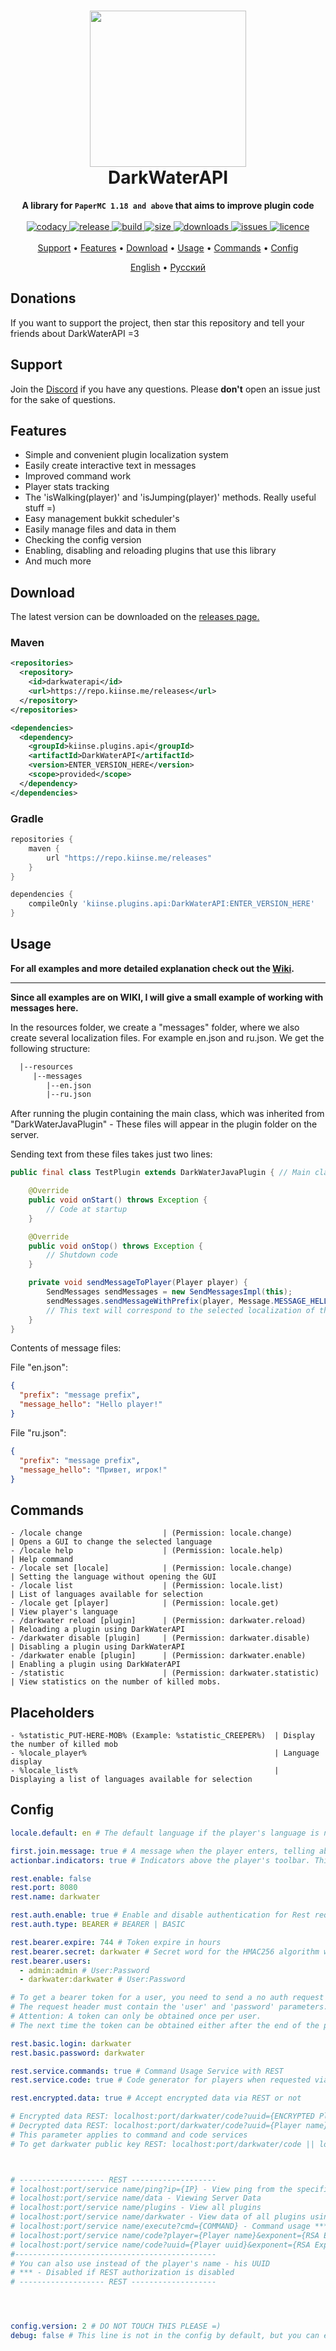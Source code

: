 <h1 align="center">
  <img width=250 height=250 src="https://raw.githubusercontent.com/kiinse/DarkWaterAPI/master/.github/img/logo.png" />
  <br>DarkWaterAPI<br>
</h1>

<p align="center">
  <b>A library for <code>PaperMC 1.18 and above</code> that aims to improve plugin code</b><br><br>

  <a href="https://app.codacy.com/gh/kiinse/DarkWaterAPI/dashboard">
    <img src="https://app.codacy.com/project/badge/Grade/04669f7c982b4ec8ba4783493dfb1ca9" alt="codacy"/>
  </a>

  <a href="https://github.com/kiinse/DarkWaterAPI/releases">
    <img src="https://img.shields.io/github/v/release/kiinse/DarkWaterAPI?include_prereleases&style=flat-square" alt="release">
  </a>
  <a href="https://github.com/kiinse/DarkWaterAPI/actions/workflows/gradle-package.yml">
    <img src="https://img.shields.io/github/workflow/status/kiinse/DarkWaterAPI/Create%20packages%20with%20Gradle?style=flat-square" alt="build"> 
  </a>
  <a href="https://github.com/kiinse/DarkWaterAPI">
    <img src="https://img.shields.io/github/repo-size/kiinse/DarkWaterAPI?style=flat-square" alt="size"> 
  </a>
  <a href="https://github.com/kiinse/DarkWaterAPI/releases">
    <img src="https://img.shields.io/github/downloads/kiinse/DarkWaterAPI/total?style=flat-square" alt="downloads"> 
  </a>
  <a href="https://github.com/kiinse/DarkWaterAPI/issues">
    <img src="https://img.shields.io/github/issues/kiinse/DarkWaterAPI?style=flat-square" alt="issues"> 
  </a>
  <a href="https://github.com/kiinse/DarkWaterAPI/blob/master/LICENSE">
    <img src="https://img.shields.io/github/license/kiinse/DarkWaterAPI?style=flat-square" alt="licence"> 
  </a><br><br>
  <a href="#support">Support</a> •
  <a href="#features">Features</a> •
  <a href="#download">Download</a> •
  <a href="#usage">Usage</a> •
  <a href="#commands">Commands</a> •
  <a href="#config">Config</a>
</p>
<p align="center">
  <ins>English</ins> • <a href="https://github.com/kiinse/DarkWaterAPI/blob/master/.github/Rus-README.md">Русский</a>
</p>

## Donations

If you want to support the project, then
star this repository and tell your friends about DarkWaterAPI =3

## Support

Join the [Discord](https://discord.gg/ec7y5NY82b) if you have any questions.
Please **don't** open an issue just for the sake of questions.

## Features

- Simple and convenient plugin localization system
- Easily create interactive text in messages
- Improved command work
- Player stats tracking
- The 'isWalking(player)' and 'isJumping(player)' methods. Really useful stuff =)
- Easy management bukkit scheduler's
- Easily manage files and data in them
- Checking the config version
- Enabling, disabling and reloading plugins that use this library
- And much more

## Download

The latest version can be downloaded on the <a href="https://github.com/kiinse/DarkWaterAPI/releases">releases page.</a><br>

### Maven

```xml
<repositories>
  <repository>
    <id>darkwaterapi</id>
    <url>https://repo.kiinse.me/releases</url>
  </repository>
</repositories>

<dependencies>
  <dependency>
    <groupId>kiinse.plugins.api</groupId>
    <artifactId>DarkWaterAPI</artifactId>
    <version>ENTER_VERSION_HERE</version>
    <scope>provided</scope>
  </dependency>
</dependencies>
```

### Gradle

```groovy
repositories {
    maven {
        url "https://repo.kiinse.me/releases"
    }
}

dependencies {
    compileOnly 'kiinse.plugins.api:DarkWaterAPI:ENTER_VERSION_HERE'
}
```

## Usage

<b>For all examples and more detailed explanation check out the [Wiki](https://github.com/kiinse/DarkWaterAPI/wiki).</b>

----

<b>Since all examples are on WIKI, I will give a small example of working with messages here.</b>

In the resources folder, we create a "messages" folder, where we also create several localization files. For example en.json and ru.json. We get the following structure:

```txt
  |--resources
     |--messages
        |--en.json
        |--ru.json
```

After running the plugin containing the main class, which was inherited from "DarkWaterJavaPlugin" - These files will appear in the plugin folder on the server.

Sending text from these files takes just two lines:

```java
public final class TestPlugin extends DarkWaterJavaPlugin { // Main class

    @Override
    public void onStart() throws Exception {
        // Code at startup
    }

    @Override
    public void onStop() throws Exception {
        // Shutdown code
    }

    private void sendMessageToPlayer(Player player) {
        SendMessages sendMessages = new SendMessagesImpl(this);
        sendMessages.sendMessageWithPrefix(player, Message.MESSAGE_HELLO); // We send to player the message "message_hello" from the json file.
        // This text will correspond to the selected localization of the player.
    }
}

```

Contents of message files:

File "en.json":

```json
{
  "prefix": "message prefix",
  "message_hello": "Hello player!"
}
```

File "ru.json":

```json
{
  "prefix": "message prefix",
  "message_hello": "Привет, игрок!"
}
```

## Commands

```
- /locale change                  | (Permission: locale.change)          | Opens a GUI to change the selected language
- /locale help                    | (Permission: locale.help)            | Help command
- /locale set [locale]            | (Permission: locale.change)          | Setting the language without opening the GUI
- /locale list                    | (Permission: locale.list)            | List of languages available for selection
- /locale get [player]            | (Permission: locale.get)             | View player's language
- /darkwater reload [plugin]      | (Permission: darkwater.reload)       | Reloading a plugin using DarkWaterAPI
- /darkwater disable [plugin]     | (Permission: darkwater.disable)      | Disabling a plugin using DarkWaterAPI
- /darkwater enable [plugin]      | (Permission: darkwater.enable)       | Enabling a plugin using DarkWaterAPI
- /statistic                      | (Permission: darkwater.statistic)    | View statistics on the number of killed mobs.
```

## Placeholders

```
- %statistic_PUT-HERE-MOB% (Example: %statistic_CREEPER%)  | Display the number of killed mob
- %locale_player%                                          | Language display
- %locale_list%                                            | Displaying a list of languages available for selection
```

## Config

```yaml
locale.default: en # The default language if the player's language is not available on the server, or it has not been defined

first.join.message: true # A message when the player enters, telling about the definition of the player's language and the possibility of changing this language.
actionbar.indicators: true # Indicators above the player's toolbar. This function is needed for some plugins that use DarkWaterAPI. Requires PlaceHolderAPI to work.

rest.enable: false
rest.port: 8080
rest.name: darkwater

rest.auth.enable: true # Enable and disable authentication for Rest requests. If it is disabled, then some requests will be disabled.
rest.auth.type: BEARER # BEARER | BASIC

rest.bearer.expire: 744 # Token expire in hours
rest.bearer.secret: darkwater # Secret word for the HMAC256 algorithm when signing the token.
rest.bearer.users:
  - admin:admin # User:Password
  - darkwater:darkwater # User:Password

# To get a bearer token for a user, you need to send a no auth request to any Rest link.
# The request header must contain the 'user' and 'password' parameters.
# Attention: A token can only be obtained once per user.
# The next time the token can be obtained either after the end of the previous one, or after the plugin is reloaded.

rest.basic.login: darkwater
rest.basic.password: darkwater

rest.service.commands: true # Command Usage Service with REST
rest.service.code: true # Code generator for players when requested via REST

rest.encrypted.data: true # Accept encrypted data via REST or not

# Encrypted data REST: localhost:port/darkwater/code?uuid={ENCRYPTED Player name}&exponent={RSA Exponent}&modulus={RSA Modulus}
# Decrypted data REST: localhost:port/darkwater/code?uuid={Player name}&exponent={RSA Exponent}&modulus={RSA Modulus}
# This parameter applies to command and code services
# To get darkwater public key REST: localhost:port/darkwater/code || localhost:port/darkwater/execute



# ------------------- REST -------------------
# localhost:port/service name/ping?ip={IP} - View ping from the specified ip address to the server
# localhost:port/service name/data - Viewing Server Data
# localhost:port/service name/plugins - View all plugins
# localhost:port/service name/darkwater - View data of all plugins using DarkWaterAPI ***
# localhost:port/service name/execute?cmd={COMMAND} - Command usage ***
# localhost:port/service name/code?player={Player name}&exponent={RSA Exponent}&modulus={RSA Modulus} - Sends the code to the player, and also returns it in encrypted form ***
# localhost:port/service name/code?uuid={Player uuid}&exponent={RSA Exponent}&modulus={RSA Modulus} - Sends the code to the player, and also returns it in encrypted form ***
#---------------------------------------------
# You can also use instead of the player's name - his UUID
# *** - Disabled if REST authorization is disabled
# ------------------- REST -------------------




config.version: 2 # DO NOT TOUCH THIS PLEASE =)
debug: false # This line is not in the config by default, but you can enter it in the DarkWaterAPI config to display config logs in the server console.
```
